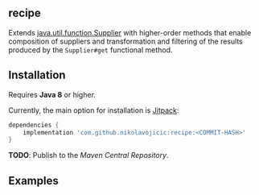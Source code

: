 ## recipe

Extends [java.util.function.Supplier](https://docs.oracle.com/javase/8/docs/api/java/util/function/Supplier.html)
with higher-order methods that enable composition of suppliers and transformation and filtering of the results
produced by the `Supplier#get` functional method.

## Installation

Requires **Java 8** or higher.

Currently, the main option for installation is [Jitpack](https://jitpack.io/):

```groovy
dependencies {
    implementation 'com.github.nikolavojicic:recipe:<COMMIT-HASH>'
}
```

**TODO**: Publish to the *Maven Central Repository*.

## Examples